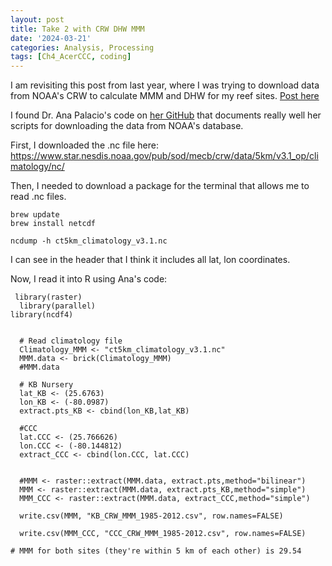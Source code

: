 ```yaml
---
layout: post
title: Take 2 with CRW DHW MMM
date: '2024-03-21'
categories: Analysis, Processing
tags: [Ch4_AcerCCC, coding]
---
```


I am revisiting this post from last year, where I was trying to download data from NOAA's CRW to calculate MMM and DHW for my reef sites. [Post 
here](https://github.com/ademerlis/ademerlis.github.io/blob/main/_posts/2023-12-04-DownloadingSSTCoralWatchData.md)

I found Dr. Ana Palacio's code on [her GitHub](https://github.com/anampc/DHW_Uva/tree/master) that documents really well her scripts for downloading the data from NOAA's database. 

First, I downloaded the .nc file here: https://www.star.nesdis.noaa.gov/pub/sod/mecb/crw/data/5km/v3.1_op/climatology/nc/

Then, I needed to download a package for the terminal that allows me to read .nc files.

```{bash}
brew update
brew install netcdf

ncdump -h ct5km_climatology_v3.1.nc
```

I can see in the header that I think it includes all lat, lon coordinates. 

Now, I read it into R using Ana's code:

```{r Extract_OISST_data, cache=TRUE}
 library(raster)
  library(parallel)
library(ncdf4)


  # Read climatology file
  Climatology_MMM <- "ct5km_climatology_v3.1.nc"
  MMM.data <- brick(Climatology_MMM) 
  #MMM.data
  
  # KB Nursery
  lat_KB <- (25.6763)
  lon_KB <- (-80.0987)
  extract.pts_KB <- cbind(lon_KB,lat_KB)
  
  #CCC 
  lat.CCC <- (25.766626)
  lon.CCC <- (-80.144812)
  extract_CCC <- cbind(lon.CCC, lat.CCC)

  
  #MMM <- raster::extract(MMM.data, extract.pts,method="bilinear")
  MMM <- raster::extract(MMM.data, extract.pts_KB,method="simple")
  MMM_CCC <- raster::extract(MMM.data, extract_CCC,method="simple")

  write.csv(MMM, "KB_CRW_MMM_1985-2012.csv", row.names=FALSE)

  write.csv(MMM_CCC, "CCC_CRW_MMM_1985-2012.csv", row.names=FALSE)
  
# MMM for both sites (they're within 5 km of each other) is 29.54
```
